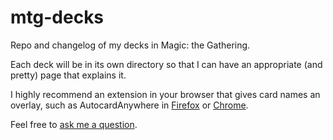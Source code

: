 mtg-decks
=========

Repo and changelog of my decks in Magic: the Gathering.

Each deck will be in its own directory so that I can have
an appropriate (and pretty) page that explains it.

I highly recommend an extension in your browser that gives card names an
overlay, such as AutocardAnywhere in [Firefox][acaw-fx] or [Chrome][acaw-gc].

Feel free to [ask me a question][new-issue].

[acaw-fx]: https://addons.mozilla.org/en-US/firefox/addon/mtg-card-name-auto-linker/
[acaw-gc]: https://chrome.google.com/webstore/detail/eobkhgkgoejnjaiofdmphhkemmomfabg
[new-issue]: https://github.com/mkenyon/mtg-decks/issues/new
